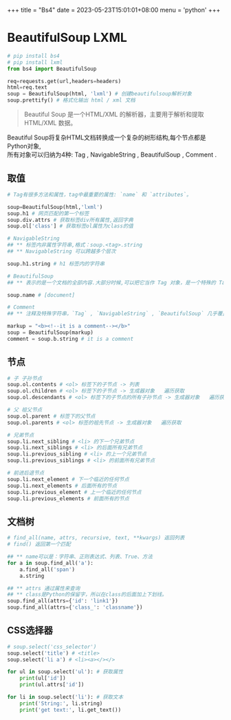 +++
title = "Bs4"
date = 2023-05-23T15:01:01+08:00
menu = 'python'
+++

# **BeautifulSoup LXML**

```python
# pip install bs4
# pip install lxml
from bs4 import BeautifulSoup

req=requests.get(url,headers=headers)
html=req.text
soup = BeautifulSoup(html, 'lxml') # 创建beautifulsoup解析对象
soup.prettify() # 格式化输出 html / xml 文档
```

> Beautiful Soup 是一个HTML/XML 的解析器，主要用于解析和提取 HTML/XML 数据。  

Beautiful Soup将复杂HTML文档转换成一个复杂的树形结构,每个节点都是Python对象,  
所有对象可以归纳为4种: Tag , NavigableString , BeautifulSoup , Comment .

## **取值**

```python
# Tag有很多方法和属性，tag中最重要的属性: `name` 和 `attributes`。

soup=BeautifulSoup(html,'lxml')
soup.h1 # 网页匹配的第一个标签
soup.div.attrs # 获取标签div所有属性,返回字典
soup.ol['class'] # 获取标签ol属性为class的值

# NavigableString
## ** 标签内非属性字符串,格式：soup.<tag>.string    
## ** NavigableString 可以跨越多个层次

soup.h1.string # h1 标签内的字符串

# BeautifulSoup
## ** 表示的是一个文档的全部内容.大部分时候,可以把它当作 Tag 对象，是一个特殊的 Tag，我们可以分别获取它的类型，名称。

soup.name # [document]

# Comment
## ** 注释及特殊字符串，`Tag` , `NavigableString` , `BeautifulSoup` 几乎覆盖了html和xml中的所有内容,但是还有一些特殊对象.容易让人担心的内容是文档的注释部分

markup = "<b><!--it is a comment--></b>"
soup = BeautifulSoup(markup)
comment = soup.b.string # it is a comment
```

## **节点**

```python
# 子 子孙节点
soup.ol.contents # <ol> 标签下的子节点 -> 列表
soup.ol.children # <ol> 标签下的子节点 -> 生成器对象   遍历获取
soup.ol.descendants # <ol> 标签下的子节点的所有子孙节点 -> 生成器对象   遍历获取

# 父 祖父节点
soup.ol.parent # 标签下的父节点
soup.ol.parents # <ol> 标签的祖先节点 -> 生成器对象   遍历获取

# 兄弟节点
soup.li.next_sibling # <li> 的下一个兄弟节点
soup.li.next_siblings # <li> 的后面所有兄弟节点
soup.li.previous_sibling # <li> 的上一个兄弟节点
soup.li.previous_siblings # <li> 的前面所有兄弟节点

# 前进后退节点
soup.li.next_element # 下一个临近的任何节点
soup.li.next_elements # 后面所有的节点
soup.li.previous_element # 上一个临近的任何节点
soup.li.previous_elements # 前面所有的节点
```

## **文档树**

```python
# find_all(name, attrs, recursive, text, **kwargs) 返回列表
# find() 返回第一个匹配

## ** name可以是：字符串、正则表达式、列表、True、方法
for a in soup.find_all('a'):
    a.find_all('span')
    a.string

## ** attrs 通过属性来查询
## ** class是Python的保留字，所以在class的后面加上下划线。
soup.find_all(attrs={'id': 'link1'})
soup.find_all(attrs={'class_': 'classname'})
```

## **CSS选择器**

```python
# soup.select('css_selector')
soup.select('title') # <title>
soup.select('li a') # <li><a></></>

for ul in soup.select('ul'): # 获取属性
    print(ul['id'])
    print(ul.attrs['id'])

for li in soup.select('li'): # 获取文本
    print('String:', li.string)
    print('get text:', li.get_text())
```
